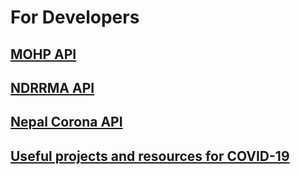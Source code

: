 # For Developers

## [MOHP API](https://covidapi.mohp.gov.np/api/v1/)

## [NDRRMA API](https://bipad.gov.np/api/v1/)

## [Nepal Corona API](https://nepalcorona.com/data/api)

## [Useful projects and resources for COVID-19](https://github.com/soroushchehresa/awesome-coronavirus)

